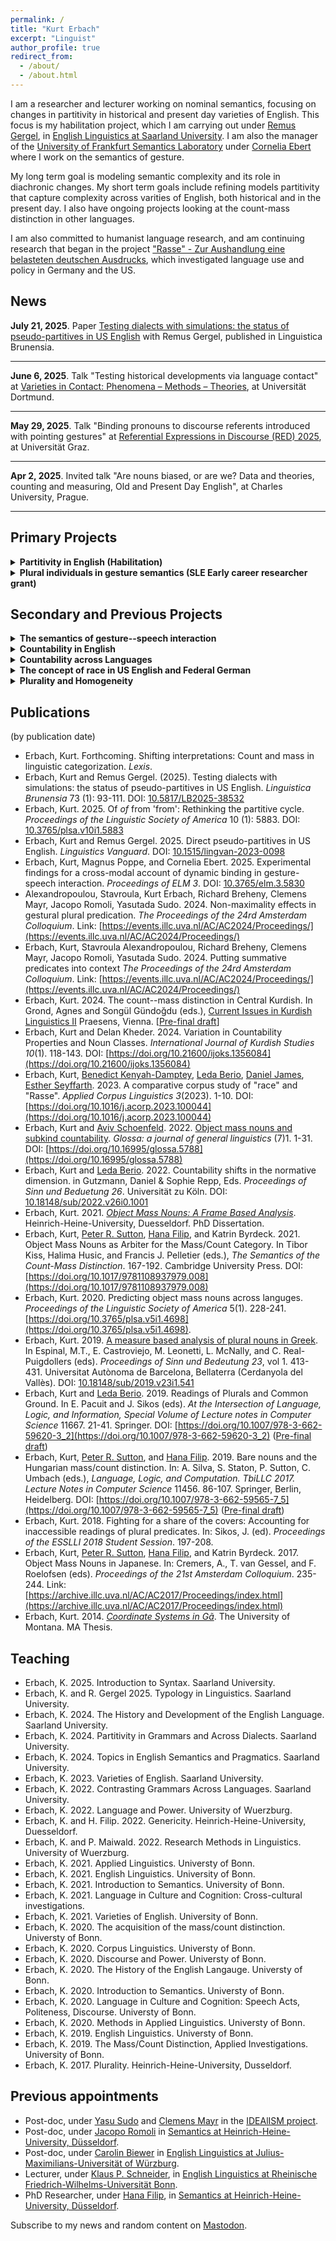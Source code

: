 ```yaml
---
permalink: /
title: "Kurt Erbach"
excerpt: "Linguist"  
author_profile: true
redirect_from: 
  - /about/
  - /about.html
---
```


I am a researcher and lecturer working on nominal semantics, focusing on changes in partitivity in historical and present day varieties of English. This focus is my habilitation project, which I am carrying out under [Remus Gergel](https://www.uni-saarland.de/lehrstuhl/gergel/facultystaff/englishlinguisticfaculty/prof-dr-remus-gergel.html), in [English Linguistics at Saarland University](https://www.uni-saarland.de/lehrstuhl/gergel.html). I am also the manager of the [University of Frankfurt Semantics Laboratory](https://osf.io/5974r/) under [Cornelia Ebert](https://user.uni-frankfurt.de/~coebert/) where I work on the semantics of gesture.

My long term goal is modeling semantic complexity and its role in diachronic changes. My short term goals include refining models partitivity that capture complexity across varities of English, both historical and in the present day. I also have ongoing projects looking at the count-mass distinction in other languages. 

I am also committed to humanist language research, and am continuing research that began in the project ["Rasse" - Zur Aushandlung eine belasteten deutschen Ausdrucks](https://www.buergeruni.hhu.de/stabsstelle-buergeruniversitaet/foerderung/buergeruniversitaet-in-der-forschung/gefoerderte-projekte), which investigated language use and policy in Germany and the US. 

## News

**July 21, 2025**. Paper [Testing dialects with simulations: the status of pseudo-partitives in US English](https://doi.org/10.5817/LB2025-38532) with Remus Gergel, published in Linguistica Brunensia.

***

**June 6, 2025**. Talk "Testing historical developments via language contact" at [Varieties in Contact: Phenomena – Methods – Theories](https://germanistik.kuwi.tu-dortmund.de/variationslinguistik/varietaetenkontakt/), at Universität Dortmund.

***

**May 29, 2025**. Talk "Binding pronouns to discourse referents introduced with pointing gestures" at [Referential Expressions in Discourse (RED) 2025](https://sfb-redundancy-deficiency.uni-graz.at/de/konferenzen/mismatches-in-anaphoric-relations/), at Universität Graz.

***

**Apr 2, 2025**. Invited talk "Are nouns biased, or are we? Data and theories, counting and measuring, Old and Present Day English", at Charles University, Prague.

***












## Primary Projects
<details>
<summary><b>Partitivity in English (Habilitation)</b></summary>
<br>

Looking at the interaction of semantic and syntactic structures for expressing partitive and pseudo-partitive meaning in the history of English, this project motivates a new model of language change that captures these interactions to predict present day variation.
<br>
<br>
<b>Output</b><br>
 <ul>
  <li>"Direct pseudo-partitives in US English", with <a href="https://www.uni-saarland.de/lehrstuhl/gergel/facultystaff/englishlinguisticfaculty/prof-dr-remus-gergel.html">Remus Gergel.</a> (<a href="https://doi.org/10.1515/lingvan-2023-0098">Paper</a>)</li>
   <ul>
     <li><b>In a sentence</b>: A corpus study shows regular use of direct pseudo-partitives with measures in US English and we aruge for distinct syntactic strucures for measure and container readings of pseudo-partitives.</li>
   </ul>
   <li>"Of *of* from 'from': Rethinking the partitive cycle".(<a href="https://doi.org/10.3765/plsa.v10i1.5883">Paper</a>)</li>
   <ul>
     <li><b>In a sentence</b>: I argue that pseudo-partitives are the result of reanalysis of "of" rather than grammaticalizatoin.</li>
   </ul>
   <li>"Testing dialects with simulations: The status of pseudo-partitives in US English", with <a href="https://www.uni-saarland.de/lehrstuhl/gergel/facultystaff/englishlinguisticfaculty/prof-dr-remus-gergel.html">Remus Gergel</a> (<a href="https://doi.org/10.5817/LB2025-38532">Paper</a>)</li>
   <ul>
     <li><b>In a sentence</b>: Experiments corroborate corpus results showing that speakers of US English prefer measure readings of direct pseudo-partitives than container readings.</li>
   </ul>
  <li>"Testing historical developments via language contact". (Talk at <a href="https://germanistik.kuwi.tu-dortmund.de/variationslinguistik/varietaetenkontakt/">Varietätenkontakt: Phänomene - Methoden - Theorien</a>)</li>
   <ul>
     <li><b>In a sentence</b>: Across varieties of English, direct pseudo-partitives are a stable phenomonen suggesting that this is due to language internal change rather than language or dialectal contact.</li>
   </ul>
  <li>:Partitives in the Grammatical History Germanic Languages" (R&R)</li>
   <ul>
     <li><b>In a sentence</b>: Across Germanic languages there has been a general shift from genitive case being used for both partitive and pseudo-paritive structures to the disambiguation of these structures in various ways.</li>
   </ul>

</ul>   
</details>

<details>
<summary><b>Plural individuals in gesture semantics (SLE Early career researcher grant)</b></summary>
<br>
The target of this research project is number within gesture semantics, namely whether the discourse referent introduced by a singular palm-up gesture—i.e. showing the palm of one hand as if presenting something—is interpreted as a singular or plural when occurring as a co-speech gesture with the utterance of a plural individual like "Sam and Diane"
<br>
<br>
<b>Output</b><br>
 <ul>
   <li>Singular gestures and plural individuals. (Talk at the Semantics Colloquium of Goethe-University, Frankfurt</li>
 </ul>   
</details>




## Secondary and Previous Projects
<details>
<summary><b>The semantics of gesture--speech interaction</b></summary>
<br>
Looking at multi-modal anaphora, such as verbal pronouns binding to discourse referents introduced by co-speech gestures, this project motivates a novel analyses for the semantics of dynamic binding  in gesture-speech interaction.
<br>
<br>
<b>Output</b><br>
 <ul>
   <li>Experimental findings of dynamic binding  in gesture-speech interaction, with <a href="https://user.uni-frankfurt.de/~coebert/">Cornelia Ebert</a> and Magnus Poppe. (<a href="https://journals.linguisticsociety.org/proceedings/index.php/ELM/article/view/5830/5607">Paper</a>; <a href="https://osf.io/5974r/">OSF repository</a>)</li>
   <li>Non-maximality effects in gestural plural predication, with Stavroula Alexandropoulou (first author), Richard Breheny, Clemens Mayr, Jacopo Romoli, Yasutada Sudo. (<a href="https://drive.google.com/file/d/17VvnuAaSq6w8hgvgWnc4odjWEFY4hunO/view">Paper</a>)
   </li>
   <li>Binding presuppositions to iconic gestures, with <a href="https://user.uni-frankfurt.de/~coebert/">Cornelia Ebert</a> and Magnus Poppe. (Talk at <a href="https://www.uni-goettingen.de/de/dimensions+of+iconicity/688691.html">Dimensions of Iconicity in the Visual Modality</a>)</li>
   <li>Binding pronouns to discourse referents introduced with pointing gestures, with <a href="https://user.uni-frankfurt.de/~coebert/">Cornelia Ebert</a> and Magnus Poppe. (Talk at <a href="https://red.uni-koeln.de/red-2025-mismatches-in-anaphoric-relations">Mismatches in anaphoric relations (RED 25)</a>)</li>
 </ul>   
</details>

<details>
<summary><b>Countability in English</b></summary>
<br>

<b>Output</b>
<ul>
  <li>Diachronic analyses</li>
    <ul>
      <li>The development of the collectivization construction in English (R&R)</li>
      <li>Number classifying to number marking: Change in English countability (Forthcoming in <a href="https://journals.openedition.org/lexis/?lang=en">Lexis – Journal in English Lexicology</a>)</li>
    </ul>
  <li>Countability in present Day Englishes</li>
    <ul>
      <li>Shifting interpretations: Count and mass in linguistic categorization (Forthcoming)</li>
      <li>Countability shifts in the normative dimension, with <a href="https://ledaberio.com/">Leda Berio</a> <a href="https://kerbach2.github.io/erbach_berio_2021_countability_in_the_normative_dimension.pdf">[Paper]</a>.</li>
      <li>Varieties of mass/count interpretation of hybrid nouns, with <a href="https://www.ucl.ac.uk/~ucjtudo/">Yasu Sudo</a> (<a href="https://dgfs2023.uni-koeln.de/sites/dgfs2023/Booklet/DGfS2023_Cologne_ConferenceBooklet.pdf#page=136">Abstract</a>).</li>
    </ul>
</ul>
<!-- Towards a history of the English countability system ([Slides](https://www.google.com/url?q=https%3A%2F%2Fkerbach2.github.io%2Fpapers%2FErbach_2022_slides_Hist_Eng_countability_.pdf&sa=D&sntz=1&usg=AOvVaw1SgvVMJf5HSKYSlBdv8knb) from the 2022 [Workshop on Part-whole structures in natural language](https://sites.google.com/view/part-whole-workshop)). -->
<!-- Counting and categorizing: The relationship between the mass/count distinction and thought, with [Leda Berio](https://ledaberio.com/), ([Slides](https://user.phil.hhu.de/~filip/Erbach.Berio.pdf)). -->
</details>


<details>
<summary><b>Countability across Languages</b></summary>
<br>

<b>Output</b><br>
 <ul>
   <li>Sorani Kurdish</li>
      <ul>
          <li>The count-mass distinction in Central Kurdish (<a href="https://kerbach2.github.io/papers/Erbach_forthcoming_the_count-mass_distinction_in_Central_Kurdish.pdf">[Paper]</a>).</li>
          <li>Variation in Countability Properties and Noun Classes; Countability in Central Kurdish, with Delan Kheder (<a href="http://www.ijoks.com/tr/download/article-file/3389302">[Paper]</a>).</li>
      </ul>
  <li>Greek</li>
     <ul>
        <li>The acquisition of object mass noun</li>
       <li>Object mass nouns in Greek, with Vasileia Skrimpa ([Abstract](https://www.linguisticsociety.org/abstract/object-mass-nouns-greek)).</li>
        <li>A measure based analysis of plural nouns in Greek (<a href="https://semanticsarchive.net/Archive/Tg3ZGI2M/Erbach.pdf">[Paper]</a>).</li>
       </ul>
  <li>Hungarian</li>
     <ul> 
       <li>Bare nouns and the Hungarian mass/count distinction, with <a href="http://peter-sutton.co.uk">Peter R. Sutton</a>, <a href="https://user.phil.hhu.de/~filip/">Hana Filip</a> (<a href="https://link.springer.com/chapter/10.1007/978-3-662-59565-7_5#citeas">[Paper]</a>).</li>
        <li>Object mass nouns and subkind countability, with <a href="https://avivschoenfeld.wordpress.com/">Aviv Schoenfeld</a> (<a href="https://www.glossa-journal.org/article/id/5788/">[Paper]</a>, <a href="https://github.com/kerbach2/subkindcountability022022">[Repository]</a>).</li>
     </ul>
  <li>Japanese</li>
     <ul>
       <li>Object Mass Nouns as Arbiter for the Mass/Count Category, with <a href="http://peter-sutton.co.uk">Peter R. Sutton</a>, <a href="https://user.phil.hhu.de/~filip/">Hana Filip</a>, and Katrin Byrdeck (<a href="https://doi.org/10.1017/9781108937979.008">[Paper]</a>).</li>
      <li>Object Mass Nouns in Japanese, with <a href="http://peter-sutton.co.uk">Peter R. Sutton</a>, <a href="https://user.phil.hhu.de/~filip/">Hana Filip</a>, and Katrin Byrdeck (<a href="https://semanticsarchive.net/Archive/jZiM2FhZ/AC2017-Proceedings.pdf">[Paper]</a>).</li>
    </ul>
  <li>Predicting object mass nouns across languges (<a href="http://journals.linguisticsociety.org/proceedings/index.php/PLSA/article/view/4698">[Paper]</a>).</li>
  </ul>
 
</details>

<details>
<summary><b>The concept of raⅽe in US English and Federal German</b></summary>
<br>

<b>Output</b>
  <ul>
    <li>How do Germans and US-Americans Conceive of Raⅽe? Using Corpus Analysis and Semantic Feature Production Tasks to Compare the Structure of Raⅽe Conceptions, with <a href="https://www.philosophie.hhu.de/personal/philosophie-vi-philosophie-des-geistes-und-der-kognition/mitarbeiter/innen/benedict-kenyah-damptey">Benedict Kenyah-Damptey</a>, <a href="https://ledaberio.com/">Leda Berio</a>, <a href="https://philpeople.org/profiles/daniel-james-1">Daniel James</a>,  (Under review) <a href="https://github.com/kerbach2/dasRwort">[Repository]</a>).</li>
    <li>A comparative corpus study of "raⅽe" and "Rasse", with <a href="https://www.philosophie.hhu.de/personal/philosophie-vi-philosophie-des-geistes-und-der-kognition/mitarbeiter/innen/benedict-kenyah-damptey">Benedict Kenyah-Damptey</a>, <a href="https://ledaberio.com/">Leda Berio</a>, <a href="https://philpeople.org/profiles/daniel-james-1">Daniel James</a>, <a href="https://user.phil.hhu.de/~seyffarth/index.html">Esther Seyffarth</a>, <a href="https://www.sciencedirect.com/science/article/abs/pii/S2666799123000047?via%3Dihub">[Paper]</a>).</li>
  </ul>
</details>


<details>
<summary><b>Plurality and Homogeneity</b></summary>
<br>

<b>Output</b>
  <ul>
    <li><a href="https://ling.auf.net/lingbuzz/007987">Putting Plural Definites into Context</a>, with <a href="https://www.isi.hhu.de/bereiche-des-institutes/semantik/romoli">Jacopo Romoli</a>, <a href="https://www.ucl.ac.uk/~ucjtudo/">Yasu Sudo</a>, <a href="https://profiles.ucl.ac.uk/9638">Richard Breheny</a>, and <a href="https://www.uni-goettingen.de/de/clemens+steiner-mayr/569384.html">Clemens Mayr</a> (Under Review)</li>
    <li><a href="https://drive.google.com/file/d/1VV5-P5HDyYr0FjkxG1dMAR8Wc0wGjvIX/view?usp=sharing">Putting summative predicates into context</a>, with <a href="https://scholar.google.com/citations?user=R9WZe8IAAAAJ">Stavroula Alexandropoulou</a>, <a href="https://profiles.ucl.ac.uk/9638">Richard Breheny</a>, <a href="https://www.uni-goettingen.de/de/clemens+steiner-mayr/569384.html">Clemens Mayr</a>, <a href="https://www.isi.hhu.de/bereiche-des-institutes/semantik/romoli">Jacopo Romoli</a>, and <a href="https://www.ucl.ac.uk/~ucjtudo/">Yasu Sudo</a></li>
    <li><a href="https://drive.google.com/file/d/17VvnuAaSq6w8hgvgWnc4odjWEFY4hunO/view?usp=sharing">Non-maximality effects in gestural plural predication</a>, with <a href="https://scholar.google.com/citations?user=R9WZe8IAAAAJ">Stavroula Alexandropoulou</a>, <a href="https://profiles.ucl.ac.uk/9638">Richard Breheny</a>, <a href="https://www.uni-goettingen.de/de/clemens+steiner-mayr/569384.html">Clemens Mayr</a>, <a href="https://www.isi.hhu.de/bereiche-des-institutes/semantik/romoli">Jacopo Romoli</a>, and <a href="https://www.ucl.ac.uk/~ucjtudo/">Yasu Sudo</a></li>
    <li>Fighting for a share of the covers: Accounting for inaccessible readings of plural predicates (<a href="http://esslli2018.folli.info/wp-content/uploads/Proceedings-of-the-ESSLLI-2018-Student-Session.pdf">Paper</a>).</li>
    <li>Readings of Plurals and Common Ground, with <a href="https://ledaberio.com/">Leda Berio</a> (<a href="https://link.springer.com/chapter/10.1007/978-3-662-59620-3_2">Paper</a>).</li>
  </ul>

</details>



## Publications
(by publication date)
* Erbach, Kurt. Forthcoming. Shifting interpretations: Count and mass in linguistic categorization. *Lexis*.
* Erbach, Kurt and Remus Gergel. (2025). Testing dialects with simulations: the status of pseudo-partitives in US English. *Linguistica Brunensia* 73 (1): 93-111. DOI: [10.5817/LB2025-38532](https://doi.org/10.5817/LB2025-38532)
* Erbach, Kurt. 2025. Of *of* from 'from': Rethinking the partitive cycle. *Proceedings of the Linguistic Society of America* 10 (1): 5883. DOI: [10.3765/plsa.v10i1.5883](https://doi.org/10.3765/plsa.v10i1.5883)
* Erbach, Kurt and Remus Gergel. 2025. Direct pseudo-partitives in US English. *Linguistics Vanguard*. DOI: [10.1515/lingvan-2023-0098](https://doi.org/10.1515/lingvan-2023-0098)
* Erbach, Kurt, Magnus Poppe, and Cornelia Ebert. 2025. Experimental findings for a cross-modal account of dynamic binding in gesture-speech interaction. *Proceedings of ELM 3*. DOI: [10.3765/elm.3.5830](https://doi.org/10.3765/elm.3.5830)
* Alexandropoulou, Stavroula, Kurt Erbach, Richard Breheny, Clemens Mayr, Jacopo Romoli, Yasutada Sudo. 2024. Non-maximality effects in gestural plural predication. *The Proceedings of the 24rd Amsterdam Colloquium*. Link: [https://events.illc.uva.nl/AC/AC2024/Proceedings/](https://events.illc.uva.nl/AC/AC2024/Proceedings/)
* Erbach, Kurt, Stavroula Alexandropoulou, Richard Breheny, Clemens Mayr, Jacopo Romoli, Yasutada Sudo. 2024. Putting summative predicates into context *The Proceedings of the 24rd Amsterdam Colloquium*. Link: [https://events.illc.uva.nl/AC/AC2024/Proceedings/](https://events.illc.uva.nl/AC/AC2024/Proceedings/)
* Erbach, Kurt. 2024. The count--mass distinction in Central Kurdish. In Grond, Agnes and Songül Gündoğdu (eds.), [Current Issues in Kurdish Linguistics II](https://ickl-conference.org/current-issues-in-kurdish-linguistics-ii/) Praesens, Vienna. [[Pre-final draft](https://kerbach2.github.io/papers/Erbach_forthcoming_the_count-mass_distinction_in_Central_Kurdish.pdf)]
* Erbach, Kurt and Delan Kheder. 2024. Variation in Countability Properties and Noun Classes. *International Journal of Kurdish Studies 10*(1). 118-143. DOI: [https://doi.org/10.21600/ijoks.1356084](https://doi.org/10.21600/ijoks.1356084)
* Erbach, Kurt, [Benedict Kenyah-Damptey](https://www.philosophie.hhu.de/personal/philosophie-vi-philosophie-des-geistes-und-der-kognition/mitarbeiter/innen/benedict-kenyah-damptey), [Leda Berio](https://ledaberio.com/), [Daniel James](https://philpeople.org/profiles/daniel-james-1), [Esther Seyffarth](https://user.phil.hhu.de/~seyffarth/index.html). 2023. A comparative corpus study of "race" and "Rasse". *Applied Corpus Linguistics 3*(2023). 1-10. DOI: [https://doi.org/10.1016/j.acorp.2023.100044](https://doi.org/10.1016/j.acorp.2023.100044)
* Erbach, Kurt and [Aviv Schoenfeld](https://avivschoenfeld.wordpress.com/). 2022. [Object mass nouns and subkind countability](https://www.glossa-journal.org/article/id/5788/). *Glossa: a journal of general linguistics* (7)1. 1-31. DOI: [https://doi.org/10.16995/glossa.5788](https://doi.org/10.16995/glossa.5788)
* Erbach, Kurt and [Leda Berio](https://ledaberio.com/). 2022. Countability shifts in the normative dimension. in Gutzmann, Daniel & Sophie Repp, Eds. *Proceedings of Sinn und Beduetung 26*. Universität zu Köln. DOI: [10.18148/sub/2022.v26i0.1001](https://doi.org/10.18148/sub/2022.v26i0.1001)
* Erbach, Kurt. 2021. *[Object Mass Nouns: A Frame Based Analysis](https://docserv.uni-duesseldorf.de/servlets/DerivateServlet/Derivate-59676/kurt%20erbach.thesis.pdf)*. Heinrich-Heine-University, Duesseldorf. PhD Dissertation.
* Erbach, Kurt, [Peter R. Sutton](http://peter-sutton.co.uk), [Hana Filip](https://user.phil.hhu.de/~filip/), and Katrin Byrdeck. 2021. Object Mass Nouns as Arbiter for the Mass/Count Category. In Tibor Kiss, Halima Husic, and Francis J. Pelletier (eds.), *The Semantics of the Count-Mass Distinction*. 167-192. Cambridge University Press. DOI: [https://doi.org/10.1017/9781108937979.008](https://doi.org/10.1017/9781108937979.008)
* Erbach, Kurt. 2020. Predicting object mass nouns across languges. *Proceedings of the Linguistic Society of America* 5(1). 228-241. [https://doi.org/10.3765/plsa.v5i1.4698](https://doi.org/10.3765/plsa.v5i1.4698).
* Erbach, Kurt. 2019. [A measure based analysis of plural nouns in Greek](https://semanticsarchive.net/Archive/Tg3ZGI2M/Erbach.pdf). In Espinal, M.T., E. Castroviejo, M. Leonetti, L. McNally, and C. Real-Puigdollers (eds). *Proceedings of Sinn und Bedeutung 23*, vol 1. 413-431. Universitat Autònoma de Barcelona, Bellaterra (Cerdanyola del Vallès). DOI: [10.18148/sub/2019.v23i1.541](https://doi.org/10.18148/sub/2019.v23i1.541)
* Erbach, Kurt and [Leda Berio](https://ledaberio.com/). 2019. Readings of Plurals and Common Ground. In E. Pacuit and J. Sikos (eds). *At the Intersection of Language, Logic, and Information, Special Volume of Lecture notes in Computer Science* 11667. 21-41. Springer. DOI: [https://doi.org/10.1007/978-3-662-59620-3_2](https://doi.org/10.1007/978-3-662-59620-3_2) ([Pre-final draft](https://kerbach2.github.io/papers/erbach_berio_2019_plurals_common_ground.pdf))
* Erbach, Kurt, [Peter R. Sutton](http://peter-sutton.co.uk), and [Hana Filip](https://user.phil.hhu.de/~filip/). 2019. Bare nouns and the Hungarian mass/count distinction. In: A. Silva, S. Staton, P. Sutton, C. Umbach (eds.), *Language, Logic, and Computation. TbiLLC 2017. Lecture Notes in Computer Science* 11456. 86-107. Springer, Berlin, Heidelberg. DOI: [https://doi.org/10.1007/978-3-662-59565-7_5](https://doi.org/10.1007/978-3-662-59565-7_5) ([Pre-final draft](https://kerbach2.github.io/papers/erbach_sutton_filip_2019_Hungarian.pdf))
* Erbach, Kurt. 2018. Fighting for a share of the covers: Accounting for inaccessible readings of plural predicates. In: Sikos, J. (ed). *Proceedings of the ESSLLI 2018 Student Session*. 197-208.
* Erbach, Kurt, [Peter R. Sutton](http://peter-sutton.co.uk), [Hana Filip](https://user.phil.hhu.de/~filip/), and Katrin Byrdeck. 2017. Object Mass Nouns in Japanese. In: Cremers, A., T. van Gessel, and F. Roelofsen (eds). *Proceedings of the 21st Amsterdam Colloquium*. 235-244. Link: [https://archive.illc.uva.nl/AC/AC2017/Proceedings/index.html](https://archive.illc.uva.nl/AC/AC2017/Proceedings/index.html)
* Erbach, Kurt. 2014. [*Coordinate Systems in Gã*](https://scholarworks.umt.edu/etd/4289/). The University of Montana. MA Thesis.

## Teaching

* Erbach, K. 2025. Introduction to Syntax. Saarland University.
* Erbach, K. and R. Gergel 2025. Typology in Linguistics. Saarland University.
* Erbach, K. 2024. The History and Development of the English Language. Saarland University.
* Erbach, K. 2024. Partitivity in Grammars and Across Dialects. Saarland University.
* Erbach, K. 2024. Topics in English Semantics and Pragmatics. Saarland University.
* Erbach, K. 2023. Varieties of English. Saarland University. 
* Erbach, K. 2022. Contrasting Grammars Across Languages. Saarland University.
* Erbach, K. 2022. Language and Power. University of Wuerzburg.
* Erbach, K. and H. Filip. 2022. Genericity. Heinrich-Heine-University, Duesseldorf.
* Erbach, K. and P. Maiwald. 2022. Research Methods in Linguistics. University of Wuerzburg.
* Erbach, K. 2021. Applied Linguistics. Universty of Bonn.
* Erbach, K. 2021. English Linguistics. University of Bonn.
* Erbach, K. 2021. Introduction to Semantics. University of Bonn.
* Erbach, K. 2021. Language in Culture and Cognition: Cross-cultural investigations.
* Erbach, K. 2021. Varieties of English. University of Bonn.
* Erbach, K. 2020. The acquisition of the mass/count distinction. Universty of Bonn.
* Erbach, K. 2020. Corpus Linguistics. Universty of Bonn.
* Erbach, K. 2020. Discourse and Power. Universty of Bonn.
* Erbach, K. 2020. The History of the English Langauge. Universty of Bonn.
* Erbach, K. 2020. Introduction to Semantics. Universty of Bonn.
* Erbach, K. 2020. Language in Culture and Cognition: Speech Acts, Politeness, Discourse. Universty of Bonn.
* Erbach, K. 2020. Methods in Applied Linguistics. Universty of Bonn.
* Erbach, K. 2019. English Linguistics. Universty of Bonn.
* Erbach, K. 2019. The Mass/Count Distinction, Applied Investigations. University of Bonn.
* Erbach, K. 2017. Plurality. Heinrich-Heine-University, Dusseldorf.

## Previous appointments
* Post-doc, under [Yasu Sudo](https://www.ucl.ac.uk/~ucjtudo/) and [Clemens Mayr](https://www.uni-goettingen.de/de/clemens+steiner-mayr/569384.html) in the [IDEAlISM project](https://dynamicalternatives.wordpress.com/).
* Post-doc, under [Jacopo Romoli](https://www.isi.hhu.de/bereiche-des-institutes/semantik/romoli) in [Semantics at Heinrich-Heine-University, Düsseldorf](https://www.isi.hhu.de/bereiche-des-institutes/semantik).
* Post-doc, under [Carolin Biewer](https://www.neuphil.uni-wuerzburg.de/en/anglistik/abteilungen/englische-sprachwissenschaft/team/biewer/) in [English Linguistics at Julius-Maximilians-Universität of Würzburg](https://www.neuphil.uni-wuerzburg.de/en/anglistik/abteilungen/englische-sprachwissenschaft/startseite/). 
* Lecturer, under [Klaus P. Schneider](https://www.applied-linguistics.uni-bonn.de/en/people/emeritus/schneider), in [English Linguistics at Rheinische Friedrich-Wilhelms-Universität Bonn](https://www.applied-linguistics.uni-bonn.de/en). 
* PhD Researcher, under [Hana Filip](https://user.phil.hhu.de/~filip/Publications.htm), in [Semantics at Heinrich-Heine-University, Düsseldorf](https://www.isi.hhu.de/). 

Subscribe to my news and random content on <a rel="me" href="https://lingo.lol/@kerbach2">Mastodon</a>.
